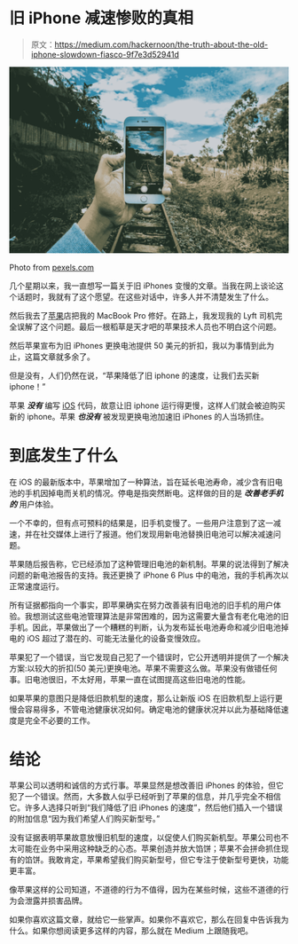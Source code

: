 # 旧 iPhone 减速惨败的真相

> 原文：<https://medium.com/hackernoon/the-truth-about-the-old-iphone-slowdown-fiasco-9f7e3d52941d>

![](img/eb318f8f313ae9816711b291c9224b6f.png)

Photo from [pexels.com](https://www.pexels.com/photo/person-holding-silver-iphone-6-taking-photo-105254/)

几个星期以来，我一直想写一篇关于旧 iPhones 变慢的文章。当我在网上谈论这个话题时，我就有了这个愿望。在这些对话中，许多人并不清楚发生了什么。

然后我去了[苹果](https://hackernoon.com/tagged/apple)店把我的 MacBook Pro 修好。在路上，我发现我的 Lyft 司机完全误解了这个问题。最后一根稻草是天才吧的苹果技术人员也不明白这个问题。

然后苹果宣布为旧 iPhones 更换电池提供 50 美元的折扣，我以为事情到此为止，这篇文章就多余了。

但是没有，人们仍然在说，“苹果降低了旧 iphone 的速度，让我们去买新 iphone！”

苹果 ***没有*** 编写 [iOS](https://hackernoon.com/tagged/ios) 代码，故意让旧 iphone 运行得更慢，这样人们就会被迫购买新的 iphone。苹果 ***也没有*** 被发现更换电池加速旧 iPhones 的人当场抓住。

# 到底发生了什么

在 iOS 的最新版本中，苹果增加了一种算法，旨在延长电池寿命，减少含有旧电池的手机因掉电而关机的情况。停电是指突然断电。这样做的目的是 ***改善老手机的*** 用户体验。

一个不幸的，但有点可预料的结果是，旧手机变慢了。一些用户注意到了这一减速，并在社交媒体上进行了报道。他们发现用新电池替换旧电池可以解决减速问题。

苹果随后报告称，它已经添加了这种管理旧电池的新机制。苹果的说法得到了解决问题的新电池报告的支持。我还更换了 iPhone 6 Plus 中的电池，我的手机再次以正常速度运行。

所有证据都指向一个事实，即苹果确实在努力改善装有旧电池的旧手机的用户体验。我想测试这些电池管理算法是非常困难的，因为这需要大量含有老化电池的旧手机。因此，苹果做出了一个糟糕的判断，认为发布延长电池寿命和减少旧电池掉电的 iOS 超过了潜在的、可能无法量化的设备变慢效应。

苹果犯了一个错误，当它发现自己犯了一个错误时，它公开透明并提供了一个解决方案:以较大的折扣(50 美元)更换电池。苹果不需要这么做。苹果没有做错任何事。旧电池很旧，不太好用，苹果一直在试图提高这些旧电池的性能。

如果苹果的意图只是降低旧款机型的速度，那么让新版 iOS 在旧款机型上运行更慢会容易得多，不管电池健康状况如何。确定电池的健康状况并以此为基础降低速度是完全不必要的工作。

# 结论

苹果公司以透明和诚信的方式行事。苹果显然是想改善旧 iPhones 的体验，但它犯了一个错误。然而，大多数人似乎已经听到了苹果的信息，并几乎完全不相信它。许多人选择只听到“我们降低了旧 iPhones 的速度”，然后他们插入一个错误的附加信息“因为我们希望人们购买新型号。”

没有证据表明苹果故意放慢旧机型的速度，以促使人们购买新机型。苹果公司也不太可能在业务中采用这种缺乏的心态。苹果创造并放大馅饼；苹果不会拼命抓住现有的馅饼。我敢肯定，苹果希望我们购买新型号，但它专注于使新型号更快，功能更丰富。

像苹果这样的公司知道，不道德的行为不值得，因为在某些时候，这些不道德的行为会泄露并损害品牌。

如果你喜欢这篇文章，就给它一些掌声。如果你不喜欢它，那么在回复中告诉我为什么。如果你想阅读更多这样的内容，那么就在 Medium 上跟随我吧。